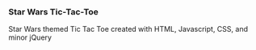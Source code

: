 ### Star Wars Tic-Tac-Toe

Star Wars themed Tic Tac Toe created with HTML, Javascript, CSS, and minor jQuery
